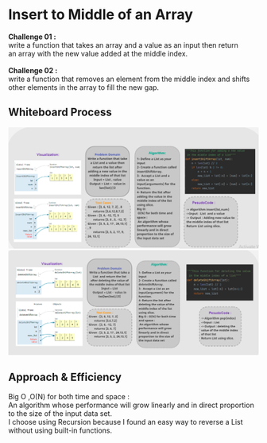 # Insert to Middle of an Array
**Challenge 01 :** </br>
write a function that takes an array and a value as an input then return</br>an array with the new value added at the middle index. 
</br></br>
**Challenge 02 :** </br>
write a function that removes an element from the middle index and shifts</br>other elements in the array to fill the new gap.


## Whiteboard Process
<!-- Embedded whiteboard image -->
![insertShiftArray](insertShiftArray.png) 
</br>
![deleteShiftArray](deleteShiftArray.png)
</br>
## Approach & Efficiency
Big O ,O(N) for both time and space : </br>
 An algorithm whose performance will grow linearly and in direct proportion to the size of the input data set. </br>
I choose using Recursion because I found an easy way to reverse a List without using built-in functions.
